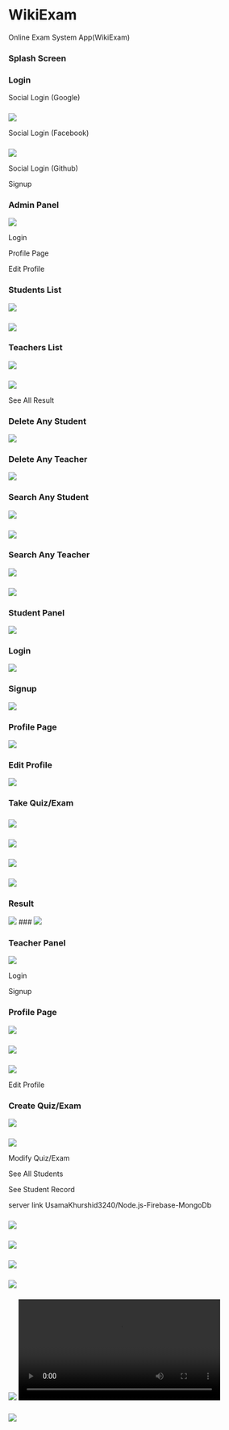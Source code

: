 # WikiExam
Online Exam System App(WikiExam)


### Splash Screen

### Login

Social Login (Google)

### 
<img src="src\assets\ScreenShots\gg.PNG">

Social Login (Facebook)

### 
<img src="src\assets\ScreenShots\fb.PNG">

Social Login (Github)

Signup

### Admin Panel
 
<img src="src\assets\ScreenShots\adm.PNG">

Login

Profile Page

Edit Profile

### Students List
<img src="src\assets\ScreenShots\studentlist.PNG">

###
<img src="src\assets\ScreenShots\mb.PNG">

### Teachers List
<img src="src\assets\ScreenShots\teacherlist.PNG">

###
<img src="src\assets\ScreenShots\mb1.PNG">

See All Result

### Delete Any Student
<img src="src\assets\ScreenShots\studentlist.PNG">

### Delete Any Teacher
<img src="src\assets\ScreenShots\teacherlist.PNG">


### Search Any Student
<img src="src\assets\ScreenShots\srch1.PNG">

###
<img src="src\assets\ScreenShots\srch2.PNG">

### Search Any Teacher
<img src="src\assets\ScreenShots\tsrch.PNG">

###
<img src="src\assets\ScreenShots\tsrch1.PNG">

### Student Panel

<img src="src\assets\ScreenShots\stm.PNG">

### Login
<img src="src\assets\ScreenShots\login.PNG">

### Signup
<img src="src\assets\ScreenShots\Signup.PNG">

###  Profile Page
<img src="src\assets\ScreenShots\stprofile.PNG">

### Edit Profile
<img src="src\assets\ScreenShots\onedit.PNG">


### Take Quiz/Exam

### 
<img src="src\assets\ScreenShots\tkq.PNG">

###
<img src="src\assets\ScreenShots\tk1.PNG">

### 
<img src="src\assets\ScreenShots\tk2.PNG">

### 
<img src="src\assets\ScreenShots\tk3.PNG">



### Result
<img src="src\assets\ScreenShots\res.PNG">
### 
<img src="src\assets\ScreenShots\res1.PNG">

### Teacher Panel

<img src="src\assets\ScreenShots\tm.PNG">

Login

Signup

### Profile Page
<img src="src\assets\ScreenShots\tp.PNG">

### 
<img src="src\assets\ScreenShots\tp1.PNG">

### 
<img src="src\assets\ScreenShots\tp2.PNG">

Edit Profile

### Create Quiz/Exam
<img src="src\assets\ScreenShots\add1.PNG">

### 
<img src="src\assets\ScreenShots\addquiz.PNG">


Modify Quiz/Exam

See All Students

See Student Record

server link
UsamaKhurshid3240/Node.js-Firebase-MongoDb













### 
<img src="src\assets\ScreenShots\role.PNG">



### 
<img src="src\assets\ScreenShots\role1.PNG">



### 
<img src="src\assets\ScreenShots\pass.PNG">




### 
<img src="src\assets\ScreenShots\gender.PNG">


### 
<img src="src\assets\ScreenShots\dobn.PNG">














<video width="400" controls>
  <source src="src\assets\ScreenShots\Videos\splashscreen.MOV" type="video/mp4">
  
</video>




### 
<img src="src\assets\ScreenShots\netlify.PNG">


